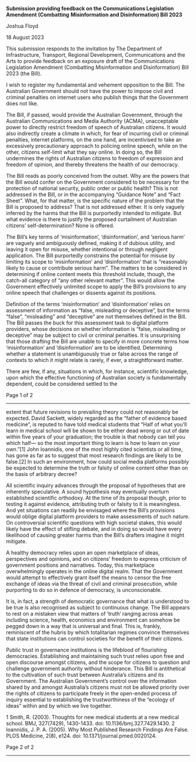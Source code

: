 **Submission providing feedback on the Communications Legislation Amendment (Combatting**
**Misinformation and Disinformation) Bill 2023**

Joshua Floyd

18 August 2023

This submission responds to the invitation by The Department of Infrastructure, Transport, Regional
Development, Communications and the Arts to provide feedback on an exposure draft of the
Communications Legislation Amendment (Combatting Misinformation and Disinformation) Bill 2023
(the Bill).

I wish to register my fundamental and vehement opposition to the Bill. The Australian Government
should not have the power to impose civil and criminal penalties on internet users who publish
things that the Government does not like.

The Bill, if passed, would provide the Australian Government, through the Australian
Communications and Media Authority (ACMA), unacceptable power to directly restrict freedom of
speech of Australian citizens. It would also indirectly create a climate in which, for fear of incurring
civil or criminal penalties, internet platforms, on the one hand, are incentivised to take an
excessively precautionary approach to policing online speech, while on the other, citizens self-limit
what they say online. In doing so, the Bill undermines the rights of Australian citizens to freedom of
expression and freedom of opinion, and thereby threatens the health of our democracy.

The Bill reads as poorly conceived from the outset. Why are the powers that the Bill would confer on
the Government considered to be necessary for the protection of national security, public order or
public health? This is not addressed in the Bill, or in the accompanying “Guidance Note” and “Fact
Sheet”. What, for that matter, is the specific nature of the problem that the Bill is proposed to
address? That is not addressed either. It is only vaguely inferred by the harms that the Bill is
purportedly intended to mitigate. But what evidence is there to justify the proposed curtailment of
Australian citizens’ self-determination? None is offered.

The Bill’s key terms of ‘misinformation’, ‘disinformation’, and ‘serious harm’ are vaguely and
ambiguously defined, making it of dubious utility, and leaving it open for misuse, whether
intentional or through negligent application. The Bill purportedly constrains the potential for misuse
by limiting its scope to ‘misinformation’ and ‘disinformation’ that is “reasonably likely to cause or
contribute serious harm”. The matters to be considered in determining if online content meets this
threshold include, though, the catch-all category of “any other relevant matter”. This would allow
the Government effectively unlimited scope to apply the Bill’s provisions to any online speech that
challenges or dissents against its positions.

Definition of the terms ‘misinformation’ and ‘disinformation’ relies on assessment of information as
“false, misleading or deceptive”, but the terms “false”, “misleading” and “deceptive” are not
themselves defined in the Bill. The Bill passes the buck for this assessment task to digital platform
providers, whose decisions on whether information is “false, misleading or deceptive” may be
subject to civil or criminal penalties. It is unsurprising that those drafting the Bill are unable to
specify in more concrete terms how ‘misinformation’ and ‘disinformation’ are to be identified.
Determining whether a statement is unambiguously true or false across the range of contexts to
which it might relate is rarely, if ever, a straightforward matter.

There are few, if any, situations in which, for instance, scientific knowledge, upon which the effective
functioning of Australian society is fundamentally dependent, could be considered settled to the

Page 1 of 2


-----

extent that future revisions to prevailing theory could not reasonably be expected. David Sackett,
widely regarded as the “father of evidence based medicine”, is reputed to have told medical
students that “Half of what you'll learn in medical school will be shown to be either dead wrong or
out of date within five years of your graduation; the trouble is that nobody can tell you which half—
so the most important thing to learn is how to learn on your own.”[1] John Ioannidis, one of the most
highly cited scientists or all time, has gone as far as to suggest that most research findings are likely
to be false.[2] In such an environment, how could social media platforms possibly be expected to
determine the truth or falsity of online content other than on the basis of arbitrary decree?

All scientific inquiry advances through the proposal of hypotheses that are inherently speculative. A
sound hypothesis may eventually overturn established scientific orthodoxy. At the time of its
proposal though, prior to testing it against evidence, attributing truth or falsity to it is meaningless.
And yet situations can readily be envisaged where the Bill’s provisions would oblige digital platform
providers to make assessments of such nature. On controversial scientific questions with high
societal stakes, this would likely have the effect of stifling debate, and in doing so would have every
likelihood of causing greater harms than the Bill’s drafters imagine it might mitigate.

A healthy democracy relies upon an open marketplace of ideas, perspectives and opinions, and on
citizens’ freedom to express criticism of government positions and narratives. Today, this
marketplace overwhelmingly operates in the online digital realm. That the Government would
attempt to effectively grant itself the means to censor the free exchange of ideas via the threat of
civil and criminal prosecution, while purporting to do so in defence of democracy, is unconscionable.

It is, in fact, a strength of democratic governance that what is understood to be true is also
recognised as subject to continuous change. The Bill appears to rest on a mistaken view that matters
of ‘truth’ ranging across areas including science, health, economics and environment can somehow
be pegged down in a way that is universal and final. This is, frankly, reminiscent of the hubris by
which totalitarian regimes convince themselves that state institutions can control societies for the
benefit of their citizens.

Public trust in governance institutions is the lifeblood of flourishing democracies. Establishing and
maintaining such trust relies upon free and open discourse amongst citizens, and the scope for
citizens to question and challenge government authority without hinderance. This Bill is antithetical
to the cultivation of such trust between Australia’s citizens and its Government. The Australian
Government’s control over the information shared by and amongst Australia’s citizens must not be
allowed priority over the rights of citizens to participate freely in the open-ended process of inquiry
essential to establishing the trustworthiness of the “ecology of ideas” within and by which we live
together.

1 Smith, R. (2003). Thoughts for new medical students at a new medical school. BMJ, 327(7429), 1430-1433.
doi: 10.1136/bmj.327.7429.1430.
2 Ioannidis, J. P. A. (2005). Why Most Published Research Findings Are False. PLOS Medicine, 2(8), e124. doi:
10.1371/journal.pmed.0020124.

Page 2 of 2


-----


